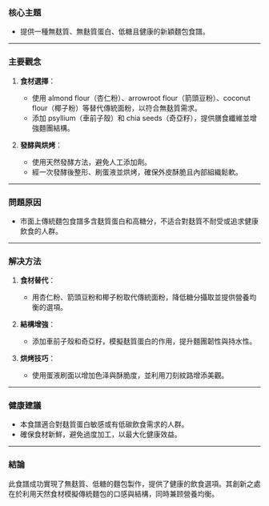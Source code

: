 ### 核心主題  
- 提供一種無麸質、無麩質蛋白、低糖且健康的新穎麵包食譜。  

---

### 主要觀念  
1. **食材選擇**：  
   - 使用 almond flour（杏仁粉）、arrowroot flour（箭頭豆粉）、coconut flour（椰子粉）等替代傳統面粉，以符合無麸質需求。  
   - 添加 psyllium（車前子殼）和 chia seeds（奇亞籽），提供膳食纖維並增強麵團結構。  

2. **發酵與烘烤**：  
   - 使用天然發酵方法，避免人工添加劑。  
   - 經一次發酵後整形、刷蛋液並烘烤，確保外皮酥脆且內部組織鬆軟。  

---

### 問題原因  
- 市面上傳統麵包食譜多含麸質蛋白和高糖分，不适合對麸質不耐受或追求健康飲食的人群。  

---

### 解决方法  
1. **食材替代**：  
   - 用杏仁粉、箭頭豆粉和椰子粉取代傳統面粉，降低糖分攝取並提供營養均衡的選項。  

2. **結構增強**：  
   - 添加車前子殼和奇亞籽，模擬麸質蛋白的作用，提升麵團韌性與持水性。  

3. **烘烤技巧**：  
   - 使用蛋液刷面以增加色泽與酥脆度，並利用刀刻紋路增添美觀。  

---

### 健康建議  
- 本食譜適合對麸質蛋白敏感或有低碳飲食需求的人群。  
- 確保食材新鮮，避免過度加工，以最大化健康效益。  

---

### 結論  
此食譜成功實現了無麸質、低糖的麵包製作，提供了健康的飲食選項。其創新之處在於利用天然食材模擬傳統麵包的口感與結構，同時兼顾營養均衡。